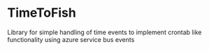 # TimeToFish
Library for simple handling of time events to implement crontab like functionality using azure service bus events
